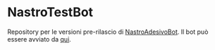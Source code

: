 # NastroTestBot
Repository per le versioni pre-rilascio di [NastroAdesivoBot](https://github.com/LeddaZ/NastroAdesivoBot). Il bot può essere avviato da [qui](https://t.me/NastroTestBot).
